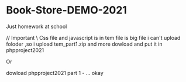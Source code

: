 # Book-Store-DEMO-2021
Just homework at school


// Important \\ 
Css file and javascript is in tem file is big file i can't upload foloder ,so i upload tem_part1.zip and more dowload and put it in phpproject2021
  
  
Or

dowload phpproject2021 part 1 - ... 
okay
